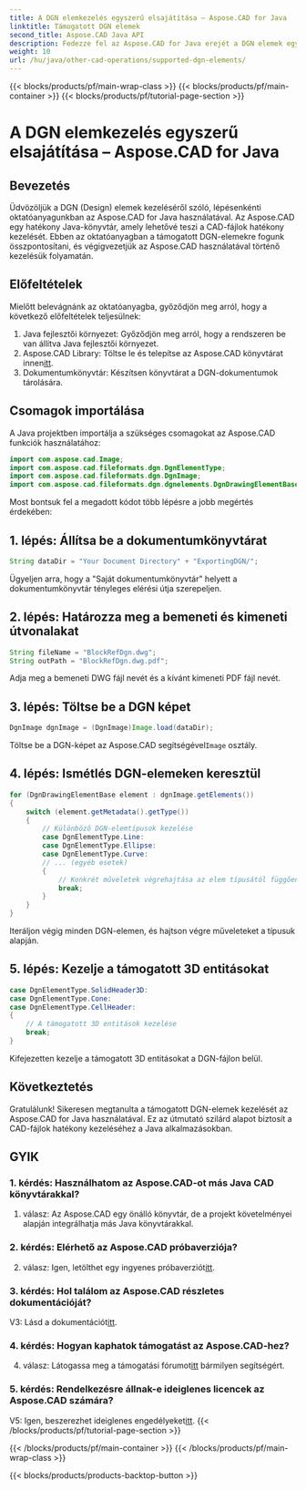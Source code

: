 ```yaml
---
title: A DGN elemkezelés egyszerű elsajátítása – Aspose.CAD for Java
linktitle: Támogatott DGN elemek
second_title: Aspose.CAD Java API
description: Fedezze fel az Aspose.CAD for Java erejét a DGN elemek egyszerű kezelésében. Lépésről lépésre haladó útmutatónk biztosítja a zökkenőmentes integrációt a CAD fájlfeldolgozáshoz.
weight: 10
url: /hu/java/other-cad-operations/supported-dgn-elements/
---
```


{{< blocks/products/pf/main-wrap-class >}}
{{< blocks/products/pf/main-container >}}
{{< blocks/products/pf/tutorial-page-section >}}

# A DGN elemkezelés egyszerű elsajátítása – Aspose.CAD for Java

## Bevezetés

Üdvözöljük a DGN (Design) elemek kezeléséről szóló, lépésenkénti oktatóanyagunkban az Aspose.CAD for Java használatával. Az Aspose.CAD egy hatékony Java-könyvtár, amely lehetővé teszi a CAD-fájlok hatékony kezelését. Ebben az oktatóanyagban a támogatott DGN-elemekre fogunk összpontosítani, és végigvezetjük az Aspose.CAD használatával történő kezelésük folyamatán.

## Előfeltételek

Mielőtt belevágnánk az oktatóanyagba, győződjön meg arról, hogy a következő előfeltételek teljesülnek:

1. Java fejlesztői környezet: Győződjön meg arról, hogy a rendszeren be van állítva Java fejlesztői környezet.
2.  Aspose.CAD Library: Töltse le és telepítse az Aspose.CAD könyvtárat innen[itt](https://releases.aspose.com/cad/java/).
3. Dokumentumkönyvtár: Készítsen könyvtárat a DGN-dokumentumok tárolására.

## Csomagok importálása

A Java projektben importálja a szükséges csomagokat az Aspose.CAD funkciók használatához:

```java
import com.aspose.cad.Image;
import com.aspose.cad.fileformats.dgn.DgnElementType;
import com.aspose.cad.fileformats.dgn.DgnImage;
import com.aspose.cad.fileformats.dgn.dgnelements.DgnDrawingElementBase;
```

Most bontsuk fel a megadott kódot több lépésre a jobb megértés érdekében:

## 1. lépés: Állítsa be a dokumentumkönyvtárat

```java
String dataDir = "Your Document Directory" + "ExportingDGN/";
```

Ügyeljen arra, hogy a "Saját dokumentumkönyvtár" helyett a dokumentumkönyvtár tényleges elérési útja szerepeljen.

## 2. lépés: Határozza meg a bemeneti és kimeneti útvonalakat

```java
String fileName = "BlockRefDgn.dwg";
String outPath = "BlockRefDgn.dwg.pdf";
```

Adja meg a bemeneti DWG fájl nevét és a kívánt kimeneti PDF fájl nevét.

## 3. lépés: Töltse be a DGN képet

```java
DgnImage dgnImage = (DgnImage)Image.load(dataDir);
```

 Töltse be a DGN-képet az Aspose.CAD segítségével`Image` osztály.

## 4. lépés: Ismétlés DGN-elemeken keresztül

```java
for (DgnDrawingElementBase element : dgnImage.getElements())
{
    switch (element.getMetadata().getType())
    {
        // Különböző DGN-elemtípusok kezelése
        case DgnElementType.Line:
        case DgnElementType.Ellipse:
        case DgnElementType.Curve:
        // ... (egyéb esetek)
        {
            // Konkrét műveletek végrehajtása az elem típusától függően
            break;
        }
    }
}
```

Iteráljon végig minden DGN-elemen, és hajtson végre műveleteket a típusuk alapján.

## 5. lépés: Kezelje a támogatott 3D entitásokat

```java
case DgnElementType.SolidHeader3D:
case DgnElementType.Cone:
case DgnElementType.CellHeader:
{
    // A támogatott 3D entitások kezelése
    break;
}
```

Kifejezetten kezelje a támogatott 3D entitásokat a DGN-fájlon belül.

## Következtetés

Gratulálunk! Sikeresen megtanulta a támogatott DGN-elemek kezelését az Aspose.CAD for Java használatával. Ez az útmutató szilárd alapot biztosít a CAD-fájlok hatékony kezeléséhez a Java alkalmazásokban.

## GYIK

### 1. kérdés: Használhatom az Aspose.CAD-ot más Java CAD könyvtárakkal?

1. válasz: Az Aspose.CAD egy önálló könyvtár, de a projekt követelményei alapján integrálhatja más Java könyvtárakkal.

### 2. kérdés: Elérhető az Aspose.CAD próbaverziója?

 2. válasz: Igen, letölthet egy ingyenes próbaverziót[itt](https://releases.aspose.com/).

### 3. kérdés: Hol találom az Aspose.CAD részletes dokumentációját?

 V3: Lásd a dokumentációt[itt](https://reference.aspose.com/cad/java/).

### 4. kérdés: Hogyan kaphatok támogatást az Aspose.CAD-hez?

 4. válasz: Látogassa meg a támogatási fórumot[itt](https://forum.aspose.com/c/cad/19) bármilyen segítségért.

### 5. kérdés: Rendelkezésre állnak-e ideiglenes licencek az Aspose.CAD számára?

 V5: Igen, beszerezhet ideiglenes engedélyeket[itt](https://purchase.aspose.com/temporary-license/).
{{< /blocks/products/pf/tutorial-page-section >}}

{{< /blocks/products/pf/main-container >}}
{{< /blocks/products/pf/main-wrap-class >}}

{{< blocks/products/products-backtop-button >}}
